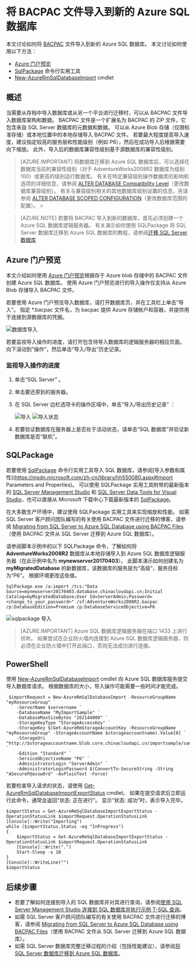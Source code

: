 <properties
    pageTitle="导入 BACPAC 文件以创建 Azure SQL 数据库 | Azure"
    description="通过导入 BACPAC 文件创建一个新的 Azure SQL 数据库。"
    services="sql-database"
    documentationcenter=""
    author="CarlRabeler"
    manager="jhubbard"
    editor="" />
<tags
    ms.assetid="cf9a9631-56aa-4985-a565-1cacc297871d"
    ms.service="sql-database"
    ms.custom="move data"
    ms.devlang="NA"
    ms.date="04/07/2017"
    wacn.date="05/22/2017"
    ms.author="carlrab"
    ms.workload="data-management"
    ms.topic="article"
    ms.tgt_pltfrm="NA"
    ms.translationtype="Human Translation"
    ms.sourcegitcommit="8fd60f0e1095add1bff99de28a0b65a8662ce661"
    ms.openlocfilehash="67dc7660f8c670a5e92d4a8c8d009c7fd8b44f3e"
    ms.contentlocale="zh-cn"
    ms.lasthandoff="05/12/2017" />

# <a name="import-a-bacpac-file-to-a-new-azure-sql-database"></a>将 BACPAC 文件导入到新的 Azure SQL 数据库

本文讨论如何将 [BACPAC](https://msdn.microsoft.com/zh-cn/library/ee210546.aspx#Anchor_4) 文件导入到新的 Azure SQL 数据库。 本文讨论如何使用以下方法：
- [Azure 门户预览](https://portal.azure.cn)
- [SqlPackage](https://msdn.microsoft.com/zh-cn/library/hh550080.aspx) 命令行实用工具
- [New-AzureRmSqlDatabaseImport](https://docs.microsoft.com/zh-cn/powershell/module/azurerm.sql/new-azurermsqldatabaseimport?view=azurermps-3.7.0) cmdlet

## <a name="overview"></a>概述

当需要从存档中导入数据库或从另一个平台进行迁移时，可以从 BACPAC 文件导入数据库架构和数据。 BACPAC 文件是一个扩展名为 BACPAC 的 ZIP 文件，它包含来自 SQL Server 数据库的元数据和数据。 可以从 Azure Blob 存储（仅限标准存储）或本地位置中的本地存储导入 BACPAC 文件。 若要最大程度提高导入速度，建议指定较高的服务层和性能级别（例如 P6），然后在成功导入后根据需要向下缩放。 此外，导入后的数据库兼容性级别基于源数据库的兼容性级别。 

> [AZURE.IMPORTANT] 
> 将数据库迁移到 Azure SQL 数据库后，可以选择在数据库当前的兼容性级别（对于 AdventureWorks2008R2 数据库为级别 100）或更高的级别运行数据库。 有关在特定兼容级别操作数据库的影响和选项的详细信息，请参阅 [ALTER DATABASE Compatibility Level](https://docs.microsoft.com/sql/t-sql/statements/alter-database-transact-sql-compatibility-level)（更改数据库兼容级别）。 有关与兼容级别相关的其他数据库级别设置的信息，另请参阅 [ALTER DATABASE SCOPED CONFIGURATION](https://docs.microsoft.com/sql/t-sql/statements/alter-database-scoped-configuration-transact-sql)（更改数据库范围的配置）。   >

> [AZURE.NOTE]
> 若要将 BACPAC 导入到新的数据库，首先必须创建一个 Azure SQL 数据库逻辑服务器。 有关演示如何使用 SQLPackage 将 SQL Server 数据库迁移到 Azure SQL 数据库的教程，请参阅[迁移 SQL Server 数据库](/documentation/articles/sql-database-migrate-your-sql-server-database/)
>

## <a name="azure-portal-preview"></a>Azure 门户预览

本文介绍如何使用 [Azure 门户预览](https://portal.azure.cn)根据存于 Azure blob 存储中的 BACPAC 文件创建 Azure SQL 数据库。 使用 Azure 门户预览进行的导入操作仅支持从 Azure Blob 存储导入 BACPAC 文件。

若要使用 Azure 门户预览导入数据库，请打开数据库页，并在工具栏上单击“导入”。 指定 *.bacpac 文件名，为 bacpac 提供 Azure 存储帐户和容器，并提供用于连接到源数据库的凭据。  

   ![数据库导入](./media/sql-database-import/import.png)

若要监视导入操作的进度，请打开包含待导入数据库的逻辑服务器的相应页面。 向下滚动到“操作”，然后单击“导入/导出”历史记录。

### <a name="monitor-the-progress-of-the-import-operation"></a>监视导入操作的进度
1. 单击“SQL Server” 。
2. 单击要还原到的服务器。
3. 在 SQL Server 边栏选项卡的操作区域中，单击“导入/导出历史记录” ：
   
   ![导入](./media/sql-database-import/import.png)
   ![导入状态](./media/sql-database-import/import-status.png)

4. 若要验证数据库在服务器上是否处于活动状态，请单击“SQL 数据库”并验证新数据库是否“联机”。

## <a name="sqlpackage"></a>SQLPackage

若要使用 [SqlPackage](https://msdn.microsoft.com/zh-cn/library/hh550080.aspx) 命令行实用工具导入 SQL 数据库，请参阅[导入参数和属性](https://msdn.microsoft.com/zh-cn/library/hh550080.aspx#Import Parameters and Properties)。 可以使用 SQLPackage 实用工具附带的最新版本的 [SQL Server Management Studio](https://msdn.microsoft.com/zh-cn/library/mt238290.aspx) 和 [SQL Server Data Tools for Visual Studio](https://msdn.microsoft.com/zh-cn/library/mt204009.aspx)，也可以直接从 Microsoft 下载中心下载最新版本的 [SqlPackage](https://www.microsoft.com/download/details.aspx?id=53876)。

在大多数生产环境中，建议使用 SQLPackage 实用工具来实现缩放和性能。 如需 SQL Server 客户顾问团队编写的有关使用 BACPAC 文件进行迁移的博客，请参阅 [Migrating from SQL Server to Azure SQL Database using BACPAC Files](https://blogs.msdn.microsoft.com/sqlcat/2016/10/20/migrating-from-sql-server-to-azure-sql-database-using-bacpac-files/)（使用 BACPAC 文件从 SQL Server 迁移到 Azure SQL 数据库）。

请参阅脚本示例中的以下 SQLPackage 命令，了解如何将 **AdventureWorks2008R2** 数据库从本地存储导入到 Azure SQL 数据库逻辑服务器（在此示例中名为 **mynewserver20170403**）。 此脚本演示如何创建名为 **myMigratedDatabase** 的新数据库，该数据库的服务层为“高级”，服务目标为“P6”。 根据环境更改这些值。

    SqlPackage.exe /a:import /tcs:"Data Source=mynewserver20170403.database.chinacloudapi.cn;Initial Catalog=myMigratedDatabase;User Id=ServerAdmin;Password=<change_to_your_password>" /sf:AdventureWorks2008R2.bacpac /p:DatabaseEdition=Premium /p:DatabaseServiceObjective=P6

   ![sqlpackage 导入](./media/sql-database-migrate-your-sql-server-database/sqlpackage-import.png)

> [AZURE.IMPORTANT]
> Azure SQL 数据库逻辑服务器在端口 1433 上进行侦听。 如果尝试在企业防火墙内连接到 Azure SQL 数据库逻辑服务器，则必须在企业防火墙中打开此端口，否则无法成功进行连接。
>

## <a name="powershell"></a>PowerShell

使用 [New-AzureRmSqlDatabaseImport](https://docs.microsoft.com/zh-cn/powershell/module/azurerm.sql/new-azurermsqldatabaseimport?view=azurermps-3.7.0) cmdlet 向 Azure SQL 数据库服务提交导入数据库请求。 根据数据库的大小，导入操作可能需要一些时间才能完成。

     $importRequest = New-AzureRmSqlDatabaseImport -ResourceGroupName "myResourceGroup" `
        -ServerName $servername `
        -DatabaseName "MyImportSample" `
        -DatabaseMaxSizeBytes "262144000" `
        -StorageKeyType "StorageAccessKey" `
        -StorageKey $(Get-AzureRmStorageAccountKey -ResourceGroupName "myResourceGroup" -StorageAccountName $storageaccountname).Value[0] `
        -StorageUri "http://$storageaccountname.blob.core.chinacloudapi.cn/importsample/sample.bacpac" `
        -Edition "Standard" `
        -ServiceObjectiveName "P6" `
        -AdministratorLogin "ServerAdmin" `
        -AdministratorLoginPassword $(ConvertTo-SecureString -String "ASecureP@assw0rd" -AsPlainText -Force)


若要检查导入请求的状态，请使用 [Get-AzureRmSqlDatabaseImportExportStatus](https://docs.microsoft.com/zh-cn/powershell/resourcemanager/azurerm.sql/v2.7.0/get-azurermsqldatabaseimportexportstatus) cmdlet。 如果在提交请求后立即运行此命令，通常会返回“状态: 正在进行”。 显示“状态: 成功”时，表示导入完毕。

    $importStatus = Get-AzureRmSqlDatabaseImportExportStatus -OperationStatusLink $importRequest.OperationStatusLink
    [Console]::Write("Importing")
    while ($importStatus.Status -eq "InProgress")
    {
        $importStatus = Get-AzureRmSqlDatabaseImportExportStatus -OperationStatusLink $importRequest.OperationStatusLink
        [Console]::Write(".")
        Start-Sleep -s 10
    }
    [Console]::WriteLine("")
    $importStatus

## <a name="next-steps"></a>后续步骤
* 若要了解如何连接到导入的 SQL 数据库并对其进行查询，请参阅[使用 SQL Server Management Studio 连接到 SQL 数据库并执行示例 T-SQL 查询](/documentation/articles/sql-database-connect-query-ssms/)。
* 如需 SQL Server 客户顾问团队编写的有关使用 BACPAC 文件进行迁移的博客，请参阅 [Migrating from SQL Server to Azure SQL Database using BACPAC Files](https://blogs.msdn.microsoft.com/sqlcat/2016/10/20/migrating-from-sql-server-to-azure-sql-database-using-bacpac-files/)（使用 BACPAC 文件从 SQL Server 迁移到 Azure SQL 数据库）。
* 如需 SQL Server 数据库完整迁移过程的介绍（包括性能建议），请参阅[将 SQL Server 数据库迁移到 Azure SQL 数据库](/documentation/articles/sql-database-cloud-migrate/)。
<!--Update_Description: whole content refine with detailed steps-->